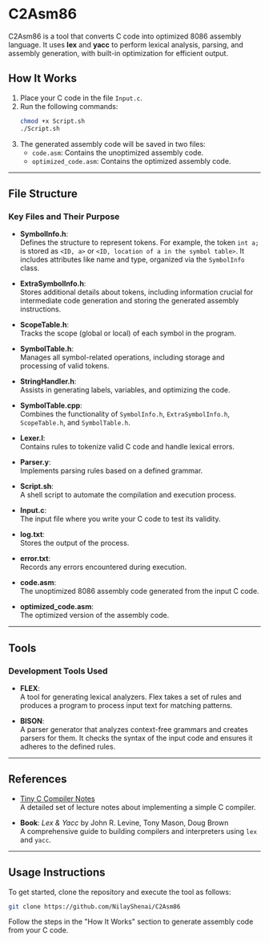 
# C2Asm86  

C2Asm86 is a tool that converts C code into optimized 8086 assembly language. It uses **lex** and **yacc** to perform lexical analysis, parsing, and assembly generation, with built-in optimization for efficient output.  

## How It Works  
1. Place your C code in the file `Input.c`.  
2. Run the following commands:  
   ```bash
   chmod +x Script.sh  
   ./Script.sh  
   ```  
3. The generated assembly code will be saved in two files:  
   - `code.asm`: Contains the unoptimized assembly code.  
   - `optimized_code.asm`: Contains the optimized assembly code.  

---

## File Structure  

### Key Files and Their Purpose  
- **SymbolInfo.h**:  
  Defines the structure to represent tokens. For example, the token `int a;` is stored as `<ID, a>` or `<ID, location of a in the symbol table>`. It includes attributes like name and type, organized via the `SymbolInfo` class.  

- **ExtraSymbolInfo.h**:  
  Stores additional details about tokens, including information crucial for intermediate code generation and storing the generated assembly instructions.  

- **ScopeTable.h**:  
  Tracks the scope (global or local) of each symbol in the program.  

- **SymbolTable.h**:  
  Manages all symbol-related operations, including storage and processing of valid tokens.  

- **StringHandler.h**:  
  Assists in generating labels, variables, and optimizing the code.  

- **SymbolTable.cpp**:  
  Combines the functionality of `SymbolInfo.h`, `ExtraSymbolInfo.h`, `ScopeTable.h`, and `SymbolTable.h`.  

- **Lexer.l**:  
  Contains rules to tokenize valid C code and handle lexical errors.  

- **Parser.y**:  
  Implements parsing rules based on a defined grammar.  

- **Script.sh**:  
  A shell script to automate the compilation and execution process.  

- **Input.c**:  
  The input file where you write your C code to test its validity.  

- **log.txt**:  
  Stores the output of the process.  

- **error.txt**:  
  Records any errors encountered during execution.  

- **code.asm**:  
  The unoptimized 8086 assembly code generated from the input C code.  

- **optimized_code.asm**:  
  The optimized version of the assembly code.  

---

## Tools  

### Development Tools Used  
- **FLEX**:  
  A tool for generating lexical analyzers. Flex takes a set of rules and produces a program to process input text for matching patterns.  

- **BISON**:  
  A parser generator that analyzes context-free grammars and creates parsers for them. It checks the syntax of the input code and ensures it adheres to the defined rules.  

---

## References  

- [Tiny C Compiler Notes](https://www.hpcs.cs.tsukuba.ac.jp/~msato/lecture-note/comp-lecture/tiny-c-note1.html)  
  A detailed set of lecture notes about implementing a simple C compiler.  

- **Book**: *Lex & Yacc* by John R. Levine, Tony Mason, Doug Brown  
  A comprehensive guide to building compilers and interpreters using `lex` and `yacc`.  

---

## Usage Instructions  

To get started, clone the repository and execute the tool as follows:  
```bash
git clone https://github.com/NilayShenai/C2Asm86  
```  
Follow the steps in the "How It Works" section to generate assembly code from your C code.  
